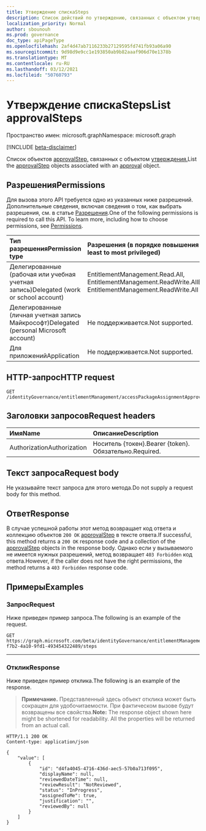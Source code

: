 ```yaml
---
title: Утверждение спискаSteps
description: Список действий по утверждению, связанных с объектом утверждения.
localization_priority: Normal
author: sbounouh
ms.prod: governance
doc_type: apiPageType
ms.openlocfilehash: 2af4d47ab7116233b27129595fd741fb93a06a90
ms.sourcegitcommit: 9d98d9e9cc1e193850ab9b82aaaf906d70e1378b
ms.translationtype: MT
ms.contentlocale: ru-RU
ms.lasthandoff: 03/12/2021
ms.locfileid: "50760793"
---
```

# <a name="list-approvalsteps"></a><span data-ttu-id="ff438-103">Утверждение спискаSteps</span><span class="sxs-lookup"><span data-stu-id="ff438-103">List approvalSteps</span></span>

<span data-ttu-id="ff438-104">Пространство имен: microsoft.graph</span><span class="sxs-lookup"><span data-stu-id="ff438-104">Namespace: microsoft.graph</span></span>

[!INCLUDE [beta-disclaimer](../../includes/beta-disclaimer.md)]

<span data-ttu-id="ff438-105">Список объектов [approvalStep,](../resources/approvalstep.md) связанных с объектом [утверждения.](../resources/approval.md)</span><span class="sxs-lookup"><span data-stu-id="ff438-105">List the [approvalStep](../resources/approvalstep.md) objects associated with an [approval](../resources/approval.md) object.</span></span>

## <a name="permissions"></a><span data-ttu-id="ff438-106">Разрешения</span><span class="sxs-lookup"><span data-stu-id="ff438-106">Permissions</span></span>

<span data-ttu-id="ff438-p101">Для вызова этого API требуется одно из указанных ниже разрешений. Дополнительные сведения, включая сведения о том, как выбрать разрешения, см. в статье [Разрешения](/graph/permissions-reference).</span><span class="sxs-lookup"><span data-stu-id="ff438-p101">One of the following permissions is required to call this API. To learn more, including how to choose permissions, see [Permissions](/graph/permissions-reference).</span></span>

| <span data-ttu-id="ff438-109">Тип разрешения</span><span class="sxs-lookup"><span data-stu-id="ff438-109">Permission type</span></span>                        | <span data-ttu-id="ff438-110">Разрешения (в порядке повышения привилегий)</span><span class="sxs-lookup"><span data-stu-id="ff438-110">Permissions (from least to most privileged)</span></span> |
|:---------------------------------------|:--------------------------------------------|
| <span data-ttu-id="ff438-111">Делегированные (рабочая или учебная учетная запись)</span><span class="sxs-lookup"><span data-stu-id="ff438-111">Delegated (work or school account)</span></span>     | <span data-ttu-id="ff438-112">EntitlementManagement.Read.All, EntitlementManagement.ReadWrite.All</span><span class="sxs-lookup"><span data-stu-id="ff438-112">EntitlementManagement.Read.All, EntitlementManagement.ReadWrite.All</span></span> |
| <span data-ttu-id="ff438-113">Делегированные (личная учетная запись Майкрософт)</span><span class="sxs-lookup"><span data-stu-id="ff438-113">Delegated (personal Microsoft account)</span></span> | <span data-ttu-id="ff438-114">Не поддерживается.</span><span class="sxs-lookup"><span data-stu-id="ff438-114">Not supported.</span></span> |
| <span data-ttu-id="ff438-115">Для приложений</span><span class="sxs-lookup"><span data-stu-id="ff438-115">Application</span></span>                            | <span data-ttu-id="ff438-116">Не поддерживается.</span><span class="sxs-lookup"><span data-stu-id="ff438-116">Not supported.</span></span> |

## <a name="http-request"></a><span data-ttu-id="ff438-117">HTTP-запрос</span><span class="sxs-lookup"><span data-stu-id="ff438-117">HTTP request</span></span>

<!-- { "blockType": "ignored" } -->

```http
GET /identityGovernance/entitlementManagement/accessPackageAssignmentApprovals/{id}/steps
```

## <a name="request-headers"></a><span data-ttu-id="ff438-118">Заголовки запросов</span><span class="sxs-lookup"><span data-stu-id="ff438-118">Request headers</span></span>

| <span data-ttu-id="ff438-119">Имя</span><span class="sxs-lookup"><span data-stu-id="ff438-119">Name</span></span>      |<span data-ttu-id="ff438-120">Описание</span><span class="sxs-lookup"><span data-stu-id="ff438-120">Description</span></span>|
|:----------|:----------|
| <span data-ttu-id="ff438-121">Authorization</span><span class="sxs-lookup"><span data-stu-id="ff438-121">Authorization</span></span> | <span data-ttu-id="ff438-122">Носитель \{токен\}.</span><span class="sxs-lookup"><span data-stu-id="ff438-122">Bearer \{token\}.</span></span> <span data-ttu-id="ff438-123">Обязательно.</span><span class="sxs-lookup"><span data-stu-id="ff438-123">Required.</span></span> |

## <a name="request-body"></a><span data-ttu-id="ff438-124">Текст запроса</span><span class="sxs-lookup"><span data-stu-id="ff438-124">Request body</span></span>

<span data-ttu-id="ff438-125">Не указывайте текст запроса для этого метода.</span><span class="sxs-lookup"><span data-stu-id="ff438-125">Do not supply a request body for this method.</span></span>

## <a name="response"></a><span data-ttu-id="ff438-126">Ответ</span><span class="sxs-lookup"><span data-stu-id="ff438-126">Response</span></span>

<span data-ttu-id="ff438-127">В случае успешной работы этот метод возвращает код ответа и коллекцию объектов `200 OK` [approvalStep](../resources/approvalstep.md) в тексте ответа.</span><span class="sxs-lookup"><span data-stu-id="ff438-127">If successful, this method returns a `200 OK` response code and a collection of the [approvalStep](../resources/approvalstep.md) objects in the response body.</span></span> <span data-ttu-id="ff438-128">Однако если у вызываемого не имеется нужных разрешений, метод возвращает `403 Forbidden` код ответа.</span><span class="sxs-lookup"><span data-stu-id="ff438-128">However, if the caller does not have the right permissions, the method returns a `403 Forbidden` response code.</span></span>

## <a name="examples"></a><span data-ttu-id="ff438-129">Примеры</span><span class="sxs-lookup"><span data-stu-id="ff438-129">Examples</span></span>

### <a name="request"></a><span data-ttu-id="ff438-130">Запрос</span><span class="sxs-lookup"><span data-stu-id="ff438-130">Request</span></span>

<span data-ttu-id="ff438-131">Ниже приведен пример запроса.</span><span class="sxs-lookup"><span data-stu-id="ff438-131">The following is an example of the request.</span></span>

<!-- {
  "blockType": "request",
  "name": "get_approvalstep"
}-->

```msgraph-interactive
GET https://graph.microsoft.com/beta/identityGovernance/entitlementManagement/accessPackageAssignmentApprovals/abd306ef-f7b2-4a10-9fd1-493454322489/steps
```
---


### <a name="response"></a><span data-ttu-id="ff438-132">Отклик</span><span class="sxs-lookup"><span data-stu-id="ff438-132">Response</span></span>

<span data-ttu-id="ff438-133">Ниже приведен пример отклика.</span><span class="sxs-lookup"><span data-stu-id="ff438-133">The following is an example of the response.</span></span>

> <span data-ttu-id="ff438-p104">**Примечание.** Представленный здесь объект отклика может быть сокращен для удобочитаемости. При фактическом вызове будут возвращены все свойства.</span><span class="sxs-lookup"><span data-stu-id="ff438-p104">**Note:** The response object shown here might be shortened for readability. All the properties will be returned from an actual call.</span></span>

<!-- {
  "blockType": "response",
  "truncated": true,
  "@odata.type": "microsoft.graph.approvalStep"
} -->

```http
HTTP/1.1 200 OK
Content-type: application/json

{
    "value": [
        {
            "id": "d4fa4045-4716-436d-aec5-57b0a713f095",
            "displayName": null,
            "reviewedDateTime": null,
            "reviewResult": "NotReviewed",
            "status": "InProgress",
            "assignedToMe": true,
            "justification": "",
            "reviewedBy": null
        }
    ]
}
```

<!-- uuid: 16cd6b66-4b1a-43a1-adaf-3a886856ed98
2021-02-12 14:57:30 UTC -->
<!-- {
  "type": "#page.annotation",
  "description": "List approvalstep",
  "keywords": "",
  "section": "documentation",
  "tocPath": ""
}-->


